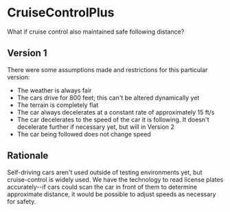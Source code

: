 # CruiseControlPlus
What if cruise control also maintained safe following distance?

## Version 1
There were some assumptions made and restrictions for this particular version:
- The weather is always fair
- The cars drive for 800 feet; this can't be altered dynamically yet
- The terrain is completely flat
- The car always decelerates at a constant rate of approximately 15 ft/s
- The car decelerates to the speed of the car it is following. It doesn't decelerate further if necessary yet, but will in Version 2
- The car being followed does not change speed

## Rationale 
Self-driving cars aren't used outside of testing environments yet, but cruise-control is widely used. We have the technology to read license plates accurately--if cars could scan the car in front of them to determine approximate distance, it would be possible to adjust speeds as necessary for safety. 


